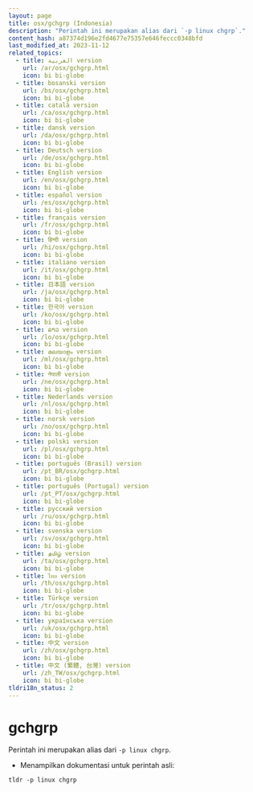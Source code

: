 ```yaml
---
layout: page
title: osx/gchgrp (Indonesia)
description: "Perintah ini merupakan alias dari `-p linux chgrp`."
content_hash: a87374d196e2fd4677e75357e646feccc0348bfd
last_modified_at: 2023-11-12
related_topics:
  - title: العربية version
    url: /ar/osx/gchgrp.html
    icon: bi bi-globe
  - title: bosanski version
    url: /bs/osx/gchgrp.html
    icon: bi bi-globe
  - title: català version
    url: /ca/osx/gchgrp.html
    icon: bi bi-globe
  - title: dansk version
    url: /da/osx/gchgrp.html
    icon: bi bi-globe
  - title: Deutsch version
    url: /de/osx/gchgrp.html
    icon: bi bi-globe
  - title: English version
    url: /en/osx/gchgrp.html
    icon: bi bi-globe
  - title: español version
    url: /es/osx/gchgrp.html
    icon: bi bi-globe
  - title: français version
    url: /fr/osx/gchgrp.html
    icon: bi bi-globe
  - title: हिन्दी version
    url: /hi/osx/gchgrp.html
    icon: bi bi-globe
  - title: italiano version
    url: /it/osx/gchgrp.html
    icon: bi bi-globe
  - title: 日本語 version
    url: /ja/osx/gchgrp.html
    icon: bi bi-globe
  - title: 한국어 version
    url: /ko/osx/gchgrp.html
    icon: bi bi-globe
  - title: ລາວ version
    url: /lo/osx/gchgrp.html
    icon: bi bi-globe
  - title: മലയാളം version
    url: /ml/osx/gchgrp.html
    icon: bi bi-globe
  - title: नेपाली version
    url: /ne/osx/gchgrp.html
    icon: bi bi-globe
  - title: Nederlands version
    url: /nl/osx/gchgrp.html
    icon: bi bi-globe
  - title: norsk version
    url: /no/osx/gchgrp.html
    icon: bi bi-globe
  - title: polski version
    url: /pl/osx/gchgrp.html
    icon: bi bi-globe
  - title: português (Brasil) version
    url: /pt_BR/osx/gchgrp.html
    icon: bi bi-globe
  - title: português (Portugal) version
    url: /pt_PT/osx/gchgrp.html
    icon: bi bi-globe
  - title: русский version
    url: /ru/osx/gchgrp.html
    icon: bi bi-globe
  - title: svenska version
    url: /sv/osx/gchgrp.html
    icon: bi bi-globe
  - title: தமிழ் version
    url: /ta/osx/gchgrp.html
    icon: bi bi-globe
  - title: ไทย version
    url: /th/osx/gchgrp.html
    icon: bi bi-globe
  - title: Türkçe version
    url: /tr/osx/gchgrp.html
    icon: bi bi-globe
  - title: українська version
    url: /uk/osx/gchgrp.html
    icon: bi bi-globe
  - title: 中文 version
    url: /zh/osx/gchgrp.html
    icon: bi bi-globe
  - title: 中文 (繁體, 台灣) version
    url: /zh_TW/osx/gchgrp.html
    icon: bi bi-globe
tldri18n_status: 2
---
```

# gchgrp

Perintah ini merupakan alias dari `-p linux chgrp`.

- Menampilkan dokumentasi untuk perintah asli:

`tldr -p linux chgrp`

